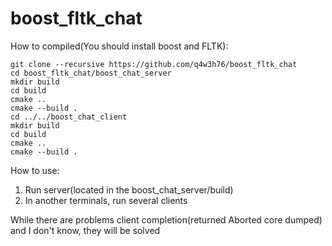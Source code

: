 # boost_fltk_chat
How to compiled(You should install boost and FLTK):
```
git clone --recursive https://github.com/q4w3h76/boost_fltk_chat
cd boost_fltk_chat/boost_chat_server
mkdir build
cd build
cmake ..
cmake --build .
cd ../../boost_chat_client
mkdir build
cd build
cmake ..
cmake --build .
```
How to use:
1. Run server(located in the boost_chat_server/build)
2. In another terminals, run several clients

While there are problems client completion(returned Aborted core dumped) and I don't know, they will be solved
